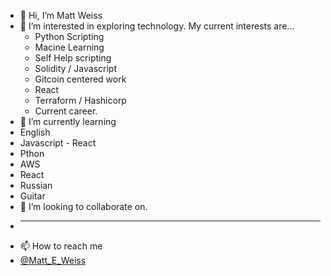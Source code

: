 - 👋 Hi, I’m Matt Weiss 
- 👀 I’m interested in exploring technology. My current interests are... 
  - Python Scripting
  -   Macine Learning 
  -   Self Help scripting
  - Solidity / Javascript 
  -   Gitcoin centered work
  -   React 
  - Terraform / Hashicorp
  -   Current career.
- 🌱 I’m currently learning
-   English 
-   Javascript - React
-   Pthon 
-   AWS
-   React 
-   Russian 
-   Guitar
- 💞️ I’m looking to collaborate on.
-   ________
- 📫 How to reach me
-   [@Matt_E_Weiss](https://twitter.com/Matt_E_Weiss)


<!---
mweiss427/mweiss427 is a ✨ special ✨ repository because its `README.md` (this file) appears on your GitHub profile.
You can click the Preview link to take a look at your changes.
--->
